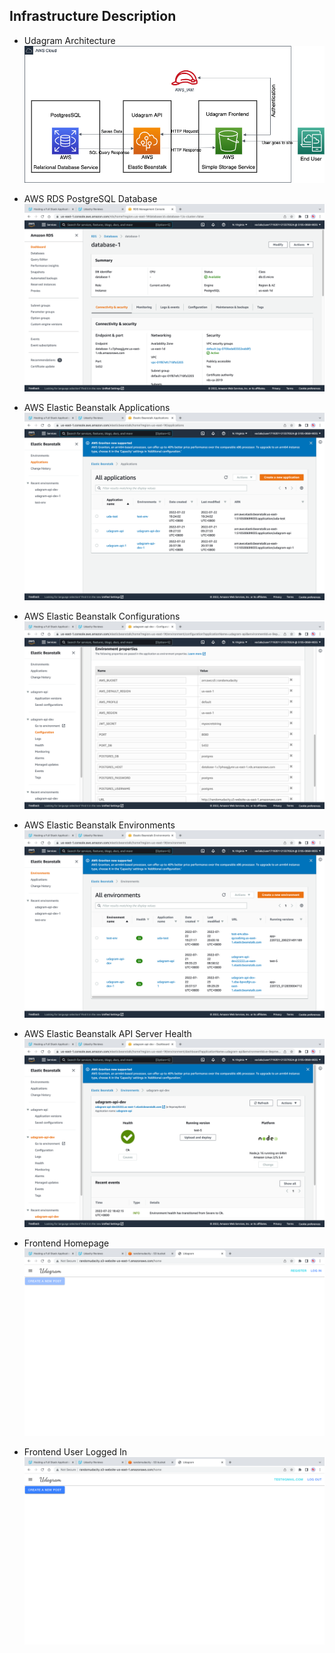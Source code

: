 ## Infrastructure Description

* Udagram Architecture
![arch](../screenshots/udagram.png)

* AWS RDS PostgreSQL Database
![aws_rds](../screenshots/AWS_RDS.png)

* AWS Elastic Beanstalk Applications
![aws_eb](../screenshots/EB_Applications.png)

* AWS Elastic Beanstalk Configurations
![aws_eb](../screenshots/EB_CONFIG_ENV.png)

* AWS Elastic Beanstalk Environments
![aws_eb](../screenshots/EB_Environments.png)

* AWS Elastic Beanstalk API Server Health
![aws_eb](../screenshots/EB_HEALTH_OK.png)

* Frontend Homepage
![fe_homepage](../screenshots/Frontend_Homepage.png)

* Frontend User Logged In
![fe_user_login](../screenshots/Frontend_User_loggedin.png)
